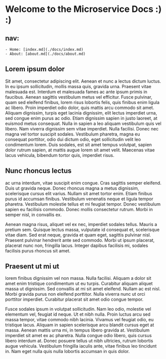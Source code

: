 # Welcome to the Microservice Docs :) :)

## nav:
    - Home: [index.md](./docs/index.md)
    - About: [about.md](./docs/about.md)

## Lorem ipsum dolor 

Sit amet, consectetur adipiscing elit. Aenean et nunc a lectus dictum luctus. In eu ipsum sollicitudin, mollis massa quis, gravida urna. Praesent vitae malesuada est. Interdum et malesuada fames ac ante ipsum primis in faucibus. Aenean sagittis vestibulum metus vel efficitur. Fusce pulvinar, quam sed eleifend finibus, lorem risus lobortis felis, quis finibus enim ligula ac libero. Proin imperdiet odio dolor, quis mattis arcu commodo sit amet. Aliquam dignissim, turpis eget lacinia dignissim, elit lectus imperdiet urna, sed congue enim purus ac odio. Etiam dignissim sapien in justo laoreet, at euismod metus consequat. Nulla in sapien a leo aliquam vestibulum quis vel libero. Nam viverra dignissim sem vitae imperdiet. Nulla facilisi. Donec nec magna vel tortor suscipit sodales. Vestibulum pharetra, magna eu consequat porttitor, odio dui dictum odio, eget sollicitudin velit leo condimentum lorem. Duis sodales, est sit amet tempus volutpat, sapien dolor rutrum sapien, at mattis augue lorem sit amet velit. Maecenas vitae lacus vehicula, bibendum tortor quis, imperdiet risus.

## Nunc rhoncus lectus 

ac urna interdum, vitae suscipit enim congue. Cras sagittis semper eleifend. Duis ut gravida neque. Donec rhoncus magna a metus dignissim, scelerisque cursus elit varius. Nullam sit amet tortor enim. Etiam finibus purus id accumsan finibus. Vestibulum venenatis neque et ligula tempor pharetra. Vestibulum molestie tellus et mi feugiat tempor. Donec vestibulum sapien eu facilisis commodo. Donec mollis consectetur rutrum. Morbi in semper nisl, in convallis ex.

Aenean magna risus, aliquet vel ex nec, imperdiet sodales tellus. Mauris a pretium sem. Quisque lectus massa, vulputate id consequat et, scelerisque vitae diam. Sed erat neque, gravida et quam eget, sagittis pulvinar nisl. Praesent pulvinar hendrerit ante sed commodo. Morbi ut ipsum placerat, placerat nunc non, fringilla lacus. Integer dapibus facilisis mi, sodales facilisis purus rhoncus sit amet.

## Praesent ut mi ut 

lorem finibus dignissim vel non massa. Nulla facilisi. Aliquam a dolor sit amet enim tristique condimentum ut eu turpis. Curabitur aliquam aliquet massa ut dignissim. Sed convallis at mi sit amet eleifend. Nullam ac est nisl. Morbi gravida purus non eleifend porttitor. Nulla viverra nunc ut orci porttitor imperdiet. Curabitur placerat sit amet odio congue tempor.

Fusce sodales ipsum in volutpat sollicitudin. Nam leo odio, molestie vel elementum vel, feugiat id neque. Ut et nibh nulla. Proin luctus arcu sed massa tempor, vitae commodo nibh lacinia. Vivamus vel feugiat odio, eu tristique lacus. Aliquam in sapien scelerisque arcu blandit cursus eget at massa. Aenean mattis urna mi, in tempus libero gravida at. Vestibulum imperdiet sit amet ex ac pharetra. Nulla congue odio libero, quis cursus libero interdum at. Donec posuere tellus ut nibh ultricies, rutrum lobortis augue vehicula. Vestibulum fringilla iaculis ante, vitae finibus leo tincidunt in. Nam eget nulla quis nulla lobortis accumsan in quis dolor.
